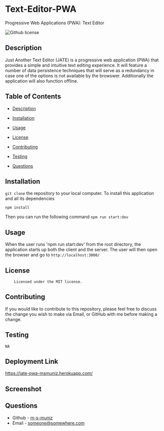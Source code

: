 # Text-Editor-PWA
Progressive Web Applications (PWA): Text Editor

![Github license](https://img.shields.io/badge/license-MIT-mediumblue.svg)
## Description
Just Another Text Editor (JATE) is a progressive web application (PWA) that provides a simple and intuitive text editing experience.  It will feature a number of data persistence techniques that will serve as a redundancy in case one of the options is not available by the browswer.  Additionally the application will also function offline.

## Table of Contents
* [Description](#description)
* [Installation](#installation)
* [Usage](#usage)

* [License](#license)

* [Contributing](#contributing)
* [Testing](#testing)
* [Questions](#questions)


## Installation
`git clone` the repository to your local computer.  To install this application and all its dependencies
```
npm install
```
Then you can run the following command `npm run start:dev`

## Usage

When the user runs 'npm run start:dev' from the root directory, the application starts up both the client and the server. The user will then open the browser and go to `http://localhost:3000/`

## License
        Licensed under the MIT license.
## Contributing
If you would like to contribute to this repository, please feel free to discuss the change you wish to make via Email, or GitHub with me before making a change.
## Testing
```
NA
```
## Deployment Link
https://jate-pwa-msmuniz.herokuapp.com/

## Screenshot


## Questions
* Github - [m-s-muniz](https://github.com/m-s-muniz/)
* Email - someone@somewhere.com